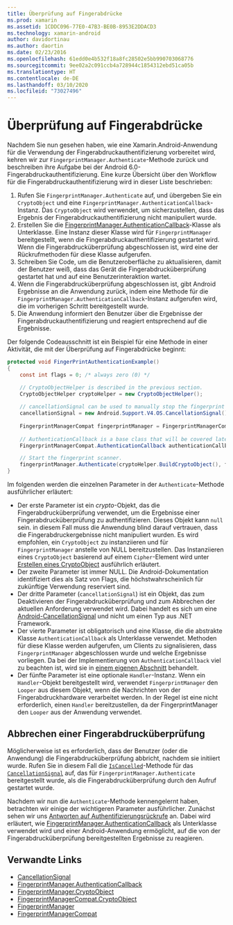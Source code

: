 ```yaml
---
title: Überprüfung auf Fingerabdrücke
ms.prod: xamarin
ms.assetid: 1CDDC096-77E0-47B3-BE0B-8953E2DDACD3
ms.technology: xamarin-android
author: davidortinau
ms.author: daortin
ms.date: 02/23/2016
ms.openlocfilehash: 61edd0e4b532f18a8fc28502e5bb990703068776
ms.sourcegitcommit: 9ee02a2c091ccb4a728944c1854312ebd51ca05b
ms.translationtype: HT
ms.contentlocale: de-DE
ms.lasthandoff: 03/10/2020
ms.locfileid: "73027496"
---
```

# <a name="scanning-for-fingerprints"></a>Überprüfung auf Fingerabdrücke

Nachdem Sie nun gesehen haben, wie eine Xamarin.Android-Anwendung für die Verwendung der Fingerabdruckauthentifizierung vorbereitet wird, kehren wir zur `FingerprintManager.Authenticate`-Methode zurück und beschreiben ihre Aufgabe bei der Android 6.0-Fingerabdruckauthentifizierung. Eine kurze Übersicht über den Workflow für die Fingerabdruckauthentifizierung wird in dieser Liste beschrieben:

1. Rufen Sie `FingerprintManager.Authenticate` auf, und übergeben Sie ein `CryptoObject` und eine `FingerprintManager.AuthenticationCallback`-Instanz. Das `CryptoObject` wird verwendet, um sicherzustellen, dass das Ergebnis der Fingerabdruckauthentifizierung nicht manipuliert wurde. 
2. Erstellen Sie die [FingerprintManager.AuthenticationCallback](https://developer.android.com/reference/android/hardware/fingerprint/FingerprintManager.AuthenticationCallback.html)-Klasse als Unterklasse. Eine Instanz dieser Klasse wird für `FingerprintManager` bereitgestellt, wenn die Fingerabdruckauthentifizierung gestartet wird. Wenn die Fingerabdrucküberprüfung abgeschlossen ist, wird eine der Rückrufmethoden für diese Klasse aufgerufen.
3. Schreiben Sie Code, um die Benutzeroberfläche zu aktualisieren, damit der Benutzer weiß, dass das Gerät die Fingerabdrucküberprüfung gestartet hat und auf eine Benutzerinteraktion wartet. 
4. Wenn die Fingerabdrucküberprüfung abgeschlossen ist, gibt Android Ergebnisse an die Anwendung zurück, indem eine Methode für die `FingerprintManager.AuthenticationCallback`-Instanz aufgerufen wird, die im vorherigen Schritt bereitgestellt wurde.
5. Die Anwendung informiert den Benutzer über die Ergebnisse der Fingerabdruckauthentifizierung und reagiert entsprechend auf die Ergebnisse. 

Der folgende Codeausschnitt ist ein Beispiel für eine Methode in einer Aktivität, die mit der Überprüfung auf Fingerabdrücke beginnt:

```csharp
protected void FingerPrintAuthenticationExample()
{
    const int flags = 0; /* always zero (0) */

    // CryptoObjectHelper is described in the previous section.
    CryptoObjectHelper cryptoHelper = new CryptoObjectHelper();    
    
    // cancellationSignal can be used to manually stop the fingerprint scanner. 
    cancellationSignal = new Android.Support.V4.OS.CancellationSignal();
    
    FingerprintManagerCompat fingerprintManager = FingerprintManagerCompat.From(this);
    
    // AuthenticationCallback is a base class that will be covered later on in this guide.
    FingerprintManagerCompat.AuthenticationCallback authenticationCallback = new MyAuthCallbackSample(this);

    // Start the fingerprint scanner.
    fingerprintManager.Authenticate(cryptoHelper.BuildCryptoObject(), flags, cancellationSignal, authenticationCallback, null);
}
```

Im folgenden werden die einzelnen Parameter in der `Authenticate`-Methode ausführlicher erläutert:

- Der erste Parameter ist ein _crypto_-Objekt, das die Fingerabdrucküberprüfung verwendet, um die Ergebnisse einer Fingerabdrucküberprüfung zu authentifizieren. Dieses Objekt kann `null` sein. in diesem Fall muss die Anwendung blind darauf vertrauen, dass die Fingerabdruckergebnisse nicht manipuliert wurden. Es wird empfohlen, ein `CryptoObject` zu instanziieren und für `FingerprintManager` anstelle von NULL bereitzustellen. Das Instanziieren eines `CryptoObject` basierend auf einem `Cipher`-Element wird unter [Erstellen eines CryptoObject](~/android/platform/fingerprint-authentication/creating-a-cryptoobject.md) ausführlich erläutert.
- Der zweite Parameter ist immer NULL. Die Android-Dokumentation identifiziert dies als Satz von Flags, die höchstwahrscheinlich für zukünftige Verwendung reserviert sind. 
- Der dritte Parameter (`cancellationSignal`) ist ein Objekt, das zum Deaktivieren der Fingerabdrucküberprüfung und zum Abbrechen der aktuellen Anforderung verwendet wird. Dabei handelt es sich um eine [Android-CancellationSignal](https://developer.android.com/reference/android/os/CancellationSignal.html) und nicht um einen Typ aus .NET Framework.
- Der vierte Parameter ist obligatorisch und eine Klasse, die die abstrakte Klasse `AuthenticationCallback` als Unterklasse verwendet. Methoden für diese Klasse werden aufgerufen, um Clients zu signalisieren, dass `FingerprintManager` abgeschlossen wurde und welche Ergebnisse vorliegen. Da bei der Implementierung von `AuthenticationCallback` viel zu beachten ist, wird sie in [einem eigenen Abschnitt](~/android/platform/fingerprint-authentication/fingerprint-authentication-callbacks.md) behandelt.
- Der fünfte Parameter ist eine optionale `Handler`-Instanz. Wenn ein `Handler`-Objekt bereitgestellt wird, verwendet `FingerprintManager` den `Looper` aus diesem Objekt, wenn die Nachrichten von der Fingerabdruckhardware verarbeitet werden. In der Regel ist eine nicht erforderlich, einen `Handler` bereitzustellen, da der FingerprintManager den `Looper` aus der Anwendung verwendet.

## <a name="cancelling-a-fingerprint-scan"></a>Abbrechen einer Fingerabdrucküberprüfung

Möglicherweise ist es erforderlich, dass der Benutzer (oder die Anwendung) die Fingerabdrucküberprüfung abbricht, nachdem sie initiiert wurde. Rufen Sie in diesem Fall die [`IsCancelled`](https://developer.android.com/reference/android/os/CancellationSignal.html#isCanceled())-Methode für das [`CancellationSignal`](https://developer.android.com/reference/android/os/CancellationSignal.html) auf, das für `FingerprintManager.Authenticate` bereitgestellt wurde, als die Fingerabdrucküberprüfung durch den Aufruf gestartet wurde.

Nachdem wir nun die `Authenticate`-Methode kennengelernt haben, betrachten wir einige der wichtigeren Parameter ausführlicher. Zunächst sehen wir uns [Antworten auf Authentifizierungsrückrufe](~/android/platform/fingerprint-authentication/fingerprint-authentication-callbacks.md) an. Dabei wird erläutert, wie [FingerprintManager.AuthenticationCallback](https://developer.android.com/reference/android/hardware/fingerprint/FingerprintManager.AuthenticationCallback.html) als Unterklasse verwendet wird und einer Android-Anwendung ermöglicht, auf die von der Fingerabdrucküberprüfung bereitgestellten Ergebnisse zu reagieren.

## <a name="related-links"></a>Verwandte Links

- [CancellationSignal](https://developer.android.com/reference/android/os/CancellationSignal.html)
- [FingerprintManager.AuthenticationCallback](https://developer.android.com/reference/android/hardware/fingerprint/FingerprintManager.AuthenticationCallback.html)
- [FingerprintManager.CryptoObject](https://developer.android.com/reference/android/hardware/fingerprint/FingerprintManager.CryptoObject.html)
- [FingerprintManagerCompat.CryptoObject](https://developer.android.com/reference/android/support/v4/hardware/fingerprint/FingerprintManagerCompat.CryptoObject.html)
- [FingerprintManager](https://developer.android.com/reference/android/hardware/fingerprint/FingerprintManager.html)
- [FingerprintManagerCompat](https://developer.android.com/reference/android/support/v4/hardware/fingerprint/FingerprintManagerCompat.html)
